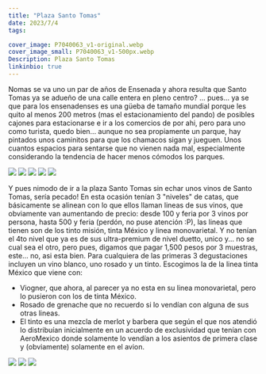 ```yaml
---
title: "Plaza Santo Tomas"
date: 2023/7/4
tags:

cover_image: P7040063_v1-original.webp
cover_image_small: P7040063_v1-500px.webp
Description: Plaza Santo Tomas
linkinbio: true
---
```


Nomas se va uno un par de años de Ensenada y ahora resulta que Santo Tomas ya se adueño de una calle entera en pleno centro? ... pues... ya se que para los ensenadenses es una güeba de tamaño mundial porque les quito al menos 200 metros (mas el estacionamiento del pando) de posibles cajones para estacionarse e ir a los comercios de por ahi, pero para uno como turista, quedo bien... aunque no sea propiamente un parque, hay pintados unos caminitos para que los chamacos sigan y jueguen. Unos cuantos espacios para sentarse que no vienen nada mal, especialmente considerando la tendencia de hacer menos cómodos los parques. 

[![](P7040038_v1)](P7040038_v1-original.webp)
[![](P7040038_v2)](P7040038_v2-original.webp)
[![](P7040043_v1)](P7040043_v1-original.webp)
[![](P7040045_v1)](P7040045_v1-original.webp)
[![](P7040045_v2)](P7040045_v2-original.webp)

Y pues nimodo de ir a la plaza Santo Tomas sin echar unos vinos de Santo Tomas, sería pecado! En esta ocasión tenían 3 "niveles" de catas, que básicamente se alinean con lo que ellos llaman lineas de sus vinos, que obviamente van aumentando de precio: desde 100 y feria por 3 vinos por persona, hasta 500 y feria (perdón, no puse atención :P), las lineas que tienen son de los tinto misión, tinta México y linea monovarietal. Y no tenían el 4to nivel que ya es de sus ultra-premium de nivel duetto, unico y... no se cual sea el otro, pero pues, digamos que pagar 1,500 pesos por 3 muestras, este... no, asi esta bien. Para cualquiera de las primeras 3 degustaciones incluyen un vino blanco, uno rosado y un tinto. Escogimos la de la linea tinta México que viene con:

* Viogner, que ahora, al parecer ya no esta en su linea monovarietal, pero lo pusieron con los de tinta México.
* Rosado de grenache que no recuerdo si lo vendían con alguna de sus otras lineas.
* El tinto es una mezcla de merlot y barbera que según el que nos atendió lo distribuían inicialmente en un acuerdo de exclusividad que tenían con AeroMexico donde solamente lo vendían a los asientos de primera clase y (obviamente) solamente en el avion.

[![](P7040055_v1)](P7040055_v1-original.webp)
[![](P7040060_v1)](P7040060_v1-original.webp)
[![](P7040063_v1)](P7040063_v1-original.webp)
